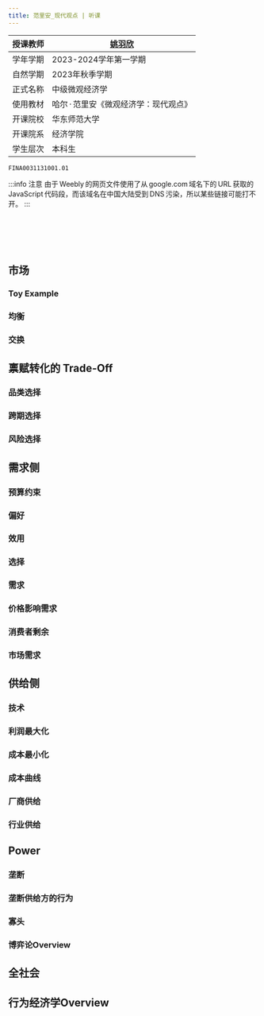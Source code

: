 ```yaml
---
title: 范里安_现代观点 | 听课
---
```

| 授课教师   | [姚羽欣](https://yuxinyao.weebly.com/)           |
|------------|-----------------------|
| 学年学期   | 2023-2024学年第一学期 |
| 自然学期 | 2023年秋季学期        |
| 正式名称 | 中级微观经济学 |
| 使用教材 | 哈尔&thinsp;·&thinsp;范里安《微观经济学：现代观点》|
| 开课院校   | 华东师范大学          |
| 开课院系   | 经济学院    |
| 学生层次   | 本科生                |

```text title="学校本科教务系统课程序号"
FINA0031131001.01
```

:::info 注意
由于&thinsp;Weebly&thinsp;的网页文件使用了从&thinsp;google.com&thinsp;域名下的&thinsp;URL&thinsp;获取的&thinsp;JavaScript&thinsp;代码段，而该域名在中国大陆受到&thinsp;DNS&thinsp;污染，所以某些链接可能打不开。
:::

<br></br>
---

## 市场

### Toy Example

### 均衡

### 交换

## 禀赋转化的 Trade-Off

### 品类选择

### 跨期选择

### 风险选择

## 需求侧

### 预算约束

### 偏好

### 效用

### 选择

### 需求

### 价格影响需求

### 消费者剩余

### 市场需求

## 供给侧

### 技术

### 利润最大化

### 成本最小化

### 成本曲线

### 厂商供给

### 行业供给

## Power

### 垄断

### 垄断供给方的行为

### 寡头

### 博弈论Overview

## 全社会

## 行为经济学Overview